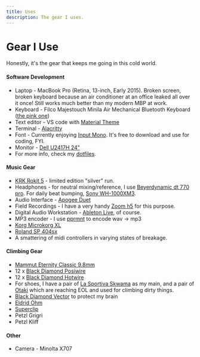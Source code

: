```yaml
---
title: Uses
description: The gear I uses.
---
```


# Gear I Use

Honestly, it's the gear that keeps me going in this cold world.

#### Software Development

* Laptop - MacBook Pro (Retina, 13-inch, Early 2015). Broken screen, broken keyboard because an air conditioner at an office leaked all over it once! Still works much better than my modern MBP at work.
* Keyboard -  Filco Majestouch Minila Air Mechanical Bluetooth Keyboard ([the pink one](https://detail.tmall.com/item.htm?spm=a1z0d.6639537.1997196601.30.65f97484tFKhXy&id=527386125426&skuId=3719085839839))
* Text editor - VS code with [Material Theme](https://marketplace.visualstudio.com/items?itemName=Equinusocio.vsc-material-theme)
* Terminal - [Alacritty](https://github.com/alacritty/alacritty)
* Font - Currently enjoying [Input Mono](https://input.fontbureau.com/). It's free to download and use for coding, FYI.
* Monitor - [Dell U2417H 24"](https://item.jd.com/2316993.html)
* For more info, check my [dotfiles](https://github.com/johncalvinroberts/dotfiles).


#### Music Gear

* [KRK Rokit 5](https://www.amazon.com/KRK-RP5G3-Powered-Studio-Monitor/dp/B00EO7UNXO) - limited edition "silver" run.
* Headphones - for neutral mixing/reference, I use [Beyerdynamic dt 770 pro](https://global.beyerdynamic.com/dt-770-pro.html). For daily beat bumping, [Sony WH-1000XM3](https://www.sony.com.hk/en/electronics/headband-headphones/wh-1000xm3).
* Audio Interface - [Apogee Duet](https://apogeedigital.com/products/duet)
* Field Recordings - I have a very handy [Zoom h5](https://www.zoom-na.com/products/field-video-recording/field-recording/zoom-h5-handy-recorder) for this purpose.
* Digital Audio Workstation - [Ableton Live](https://www.ableton.com/en/), of course.
* MP3 encoder - I use [pprmnt](http://pprmnt.cc/) to encode wav -> mp3
* [Korg Microkorg XL](https://www.korg.com/hken/products/synthesizers/microkorg_xl_plus/)
* [Roland SP 404sx](https://www.roland.com/global/products/sp-404sx/)
* A smattering of midi controllers in varying states of breakage.

#### Climbing Gear

* [Mammut Eternity Classic 9.8mm](https://shop.epictv.com/en/ropes/mammut/98-eternity-classic-2015)
* 12 x [Black Diamond Posiwire](https://www.blackdiamondequipment.com/en/climbing-carabiners-quickdraws/posiwire-quickdraw-BD381081_cfg.html)
* 12 x [Black Diamond Hotwire](https://www.blackdiamondequipment.com/en/climbing-carabiners-quickdraws/hotwire-quickdraw-BD381113_cfg.html#start=4)
* For shoes, I have a pair of [La Sportiva Skwama](https://www.sportiva.com/skwama.html) as my main, and a pair of [Otaki](https://www.sportiva.com/otaki.html) which are reaching EOL and used for climbing dirty things.
* [Black Diamond Vector](https://www.blackdiamondequipment.com/en/climbing-helmets/vector-BD620213_cfg.html) to protect my brain
* [Eldrid Ohm](http://edelrid-ohm.com/en/)
* [Superclip](https://www.amazon.com/Superclip/dp/B00YW5UOLE)
* Petzl Grigri
* Petzl Kliff
  

  
#### Other

* Camera - Minolta X707
  


